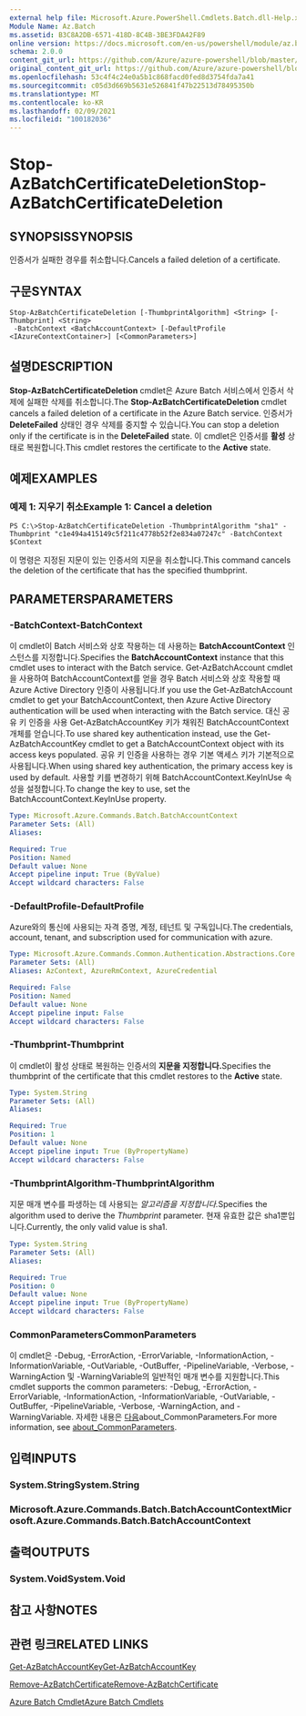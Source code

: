 ```yaml
---
external help file: Microsoft.Azure.PowerShell.Cmdlets.Batch.dll-Help.xml
Module Name: Az.Batch
ms.assetid: B3C8A2DB-6571-418D-8C4B-3BE3FDA42F89
online version: https://docs.microsoft.com/en-us/powershell/module/az.batch/stop-azbatchcertificatedeletion
schema: 2.0.0
content_git_url: https://github.com/Azure/azure-powershell/blob/master/src/Batch/Batch/help/Stop-AzBatchCertificateDeletion.md
original_content_git_url: https://github.com/Azure/azure-powershell/blob/master/src/Batch/Batch/help/Stop-AzBatchCertificateDeletion.md
ms.openlocfilehash: 53c4f4c24e0a5b1c868facd0fed8d3754fda7a41
ms.sourcegitcommit: c05d3d669b5631e526841f47b22513d78495350b
ms.translationtype: MT
ms.contentlocale: ko-KR
ms.lasthandoff: 02/09/2021
ms.locfileid: "100182036"
---
```

# <span data-ttu-id="20114-101">Stop-AzBatchCertificateDeletion</span><span class="sxs-lookup"><span data-stu-id="20114-101">Stop-AzBatchCertificateDeletion</span></span>

## <span data-ttu-id="20114-102">SYNOPSIS</span><span class="sxs-lookup"><span data-stu-id="20114-102">SYNOPSIS</span></span>
<span data-ttu-id="20114-103">인증서가 실패한 경우를 취소합니다.</span><span class="sxs-lookup"><span data-stu-id="20114-103">Cancels a failed deletion of a certificate.</span></span>

## <span data-ttu-id="20114-104">구문</span><span class="sxs-lookup"><span data-stu-id="20114-104">SYNTAX</span></span>

```
Stop-AzBatchCertificateDeletion [-ThumbprintAlgorithm] <String> [-Thumbprint] <String>
 -BatchContext <BatchAccountContext> [-DefaultProfile <IAzureContextContainer>] [<CommonParameters>]
```

## <span data-ttu-id="20114-105">설명</span><span class="sxs-lookup"><span data-stu-id="20114-105">DESCRIPTION</span></span>
<span data-ttu-id="20114-106">**Stop-AzBatchCertificateDeletion** cmdlet은 Azure Batch 서비스에서 인증서 삭제에 실패한 삭제를 취소합니다.</span><span class="sxs-lookup"><span data-stu-id="20114-106">The **Stop-AzBatchCertificateDeletion** cmdlet cancels a failed deletion of a certificate in the Azure Batch service.</span></span>
<span data-ttu-id="20114-107">인증서가 **DeleteFailed** 상태인 경우 삭제를 중지할 수 있습니다.</span><span class="sxs-lookup"><span data-stu-id="20114-107">You can stop a deletion only if the certificate is in the **DeleteFailed** state.</span></span>
<span data-ttu-id="20114-108">이 cmdlet은 인증서를 **활성** 상태로 복원합니다.</span><span class="sxs-lookup"><span data-stu-id="20114-108">This cmdlet restores the certificate to the **Active** state.</span></span>

## <span data-ttu-id="20114-109">예제</span><span class="sxs-lookup"><span data-stu-id="20114-109">EXAMPLES</span></span>

### <span data-ttu-id="20114-110">예제 1: 지우기 취소</span><span class="sxs-lookup"><span data-stu-id="20114-110">Example 1: Cancel a deletion</span></span>
```
PS C:\>Stop-AzBatchCertificateDeletion -ThumbprintAlgorithm "sha1" -Thumbprint "c1e494a415149c5f211c4778b52f2e834a07247c" -BatchContext $Context
```

<span data-ttu-id="20114-111">이 명령은 지정된 지문이 있는 인증서의 지문을 취소합니다.</span><span class="sxs-lookup"><span data-stu-id="20114-111">This command cancels the deletion of the certificate that has the specified thumbprint.</span></span>

## <span data-ttu-id="20114-112">PARAMETERS</span><span class="sxs-lookup"><span data-stu-id="20114-112">PARAMETERS</span></span>

### <span data-ttu-id="20114-113">-BatchContext</span><span class="sxs-lookup"><span data-stu-id="20114-113">-BatchContext</span></span>
<span data-ttu-id="20114-114">이 cmdlet이 Batch 서비스와 상호 작용하는 데 사용하는 **BatchAccountContext** 인스턴스를 지정합니다.</span><span class="sxs-lookup"><span data-stu-id="20114-114">Specifies the **BatchAccountContext** instance that this cmdlet uses to interact with the Batch service.</span></span>
<span data-ttu-id="20114-115">Get-AzBatchAccount cmdlet을 사용하여 BatchAccountContext를 얻을 경우 Batch 서비스와 상호 작용할 때 Azure Active Directory 인증이 사용됩니다.</span><span class="sxs-lookup"><span data-stu-id="20114-115">If you use the Get-AzBatchAccount cmdlet to get your BatchAccountContext, then Azure Active Directory authentication will be used when interacting with the Batch service.</span></span> <span data-ttu-id="20114-116">대신 공유 키 인증을 사용 Get-AzBatchAccountKey 키가 채워진 BatchAccountContext 개체를 얻습니다.</span><span class="sxs-lookup"><span data-stu-id="20114-116">To use shared key authentication instead, use the Get-AzBatchAccountKey cmdlet to get a BatchAccountContext object with its access keys populated.</span></span> <span data-ttu-id="20114-117">공유 키 인증을 사용하는 경우 기본 액세스 키가 기본적으로 사용됩니다.</span><span class="sxs-lookup"><span data-stu-id="20114-117">When using shared key authentication, the primary access key is used by default.</span></span> <span data-ttu-id="20114-118">사용할 키를 변경하기 위해 BatchAccountContext.KeyInUse 속성을 설정합니다.</span><span class="sxs-lookup"><span data-stu-id="20114-118">To change the key to use, set the BatchAccountContext.KeyInUse property.</span></span>

```yaml
Type: Microsoft.Azure.Commands.Batch.BatchAccountContext
Parameter Sets: (All)
Aliases:

Required: True
Position: Named
Default value: None
Accept pipeline input: True (ByValue)
Accept wildcard characters: False
```

### <span data-ttu-id="20114-119">-DefaultProfile</span><span class="sxs-lookup"><span data-stu-id="20114-119">-DefaultProfile</span></span>
<span data-ttu-id="20114-120">Azure와의 통신에 사용되는 자격 증명, 계정, 테넌트 및 구독입니다.</span><span class="sxs-lookup"><span data-stu-id="20114-120">The credentials, account, tenant, and subscription used for communication with azure.</span></span>

```yaml
Type: Microsoft.Azure.Commands.Common.Authentication.Abstractions.Core.IAzureContextContainer
Parameter Sets: (All)
Aliases: AzContext, AzureRmContext, AzureCredential

Required: False
Position: Named
Default value: None
Accept pipeline input: False
Accept wildcard characters: False
```

### <span data-ttu-id="20114-121">-Thumbprint</span><span class="sxs-lookup"><span data-stu-id="20114-121">-Thumbprint</span></span>
<span data-ttu-id="20114-122">이 cmdlet이 활성 상태로 복원하는 인증서의 **지문을 지정합니다.**</span><span class="sxs-lookup"><span data-stu-id="20114-122">Specifies the thumbprint of the certificate that this cmdlet restores to the **Active** state.</span></span>

```yaml
Type: System.String
Parameter Sets: (All)
Aliases:

Required: True
Position: 1
Default value: None
Accept pipeline input: True (ByPropertyName)
Accept wildcard characters: False
```

### <span data-ttu-id="20114-123">-ThumbprintAlgorithm</span><span class="sxs-lookup"><span data-stu-id="20114-123">-ThumbprintAlgorithm</span></span>
<span data-ttu-id="20114-124">지문 매개 변수를 파생하는 데 사용되는 *알고리즘을 지정합니다.*</span><span class="sxs-lookup"><span data-stu-id="20114-124">Specifies the algorithm used to derive the *Thumbprint* parameter.</span></span>
<span data-ttu-id="20114-125">현재 유효한 값은 sha1뿐입니다.</span><span class="sxs-lookup"><span data-stu-id="20114-125">Currently, the only valid value is sha1.</span></span>

```yaml
Type: System.String
Parameter Sets: (All)
Aliases:

Required: True
Position: 0
Default value: None
Accept pipeline input: True (ByPropertyName)
Accept wildcard characters: False
```

### <span data-ttu-id="20114-126">CommonParameters</span><span class="sxs-lookup"><span data-stu-id="20114-126">CommonParameters</span></span>
<span data-ttu-id="20114-127">이 cmdlet은 -Debug, -ErrorAction, -ErrorVariable, -InformationAction, -InformationVariable, -OutVariable, -OutBuffer, -PipelineVariable, -Verbose, -WarningAction 및 -WarningVariable의 일반적인 매개 변수를 지원합니다.</span><span class="sxs-lookup"><span data-stu-id="20114-127">This cmdlet supports the common parameters: -Debug, -ErrorAction, -ErrorVariable, -InformationAction, -InformationVariable, -OutVariable, -OutBuffer, -PipelineVariable, -Verbose, -WarningAction, and -WarningVariable.</span></span> <span data-ttu-id="20114-128">자세한 내용은 [다음](http://go.microsoft.com/fwlink/?LinkID=113216)about_CommonParameters.</span><span class="sxs-lookup"><span data-stu-id="20114-128">For more information, see [about_CommonParameters](http://go.microsoft.com/fwlink/?LinkID=113216).</span></span>

## <span data-ttu-id="20114-129">입력</span><span class="sxs-lookup"><span data-stu-id="20114-129">INPUTS</span></span>

### <span data-ttu-id="20114-130">System.String</span><span class="sxs-lookup"><span data-stu-id="20114-130">System.String</span></span>

### <span data-ttu-id="20114-131">Microsoft.Azure.Commands.Batch.BatchAccountContext</span><span class="sxs-lookup"><span data-stu-id="20114-131">Microsoft.Azure.Commands.Batch.BatchAccountContext</span></span>

## <span data-ttu-id="20114-132">출력</span><span class="sxs-lookup"><span data-stu-id="20114-132">OUTPUTS</span></span>

### <span data-ttu-id="20114-133">System.Void</span><span class="sxs-lookup"><span data-stu-id="20114-133">System.Void</span></span>

## <span data-ttu-id="20114-134">참고 사항</span><span class="sxs-lookup"><span data-stu-id="20114-134">NOTES</span></span>

## <span data-ttu-id="20114-135">관련 링크</span><span class="sxs-lookup"><span data-stu-id="20114-135">RELATED LINKS</span></span>

[<span data-ttu-id="20114-136">Get-AzBatchAccountKey</span><span class="sxs-lookup"><span data-stu-id="20114-136">Get-AzBatchAccountKey</span></span>](./Get-AzBatchAccountKey.md)

[<span data-ttu-id="20114-137">Remove-AzBatchCertificate</span><span class="sxs-lookup"><span data-stu-id="20114-137">Remove-AzBatchCertificate</span></span>](./Remove-AzBatchCertificate.md)

[<span data-ttu-id="20114-138">Azure Batch Cmdlet</span><span class="sxs-lookup"><span data-stu-id="20114-138">Azure Batch Cmdlets</span></span>](/powershell/module/Az.Batch/)
